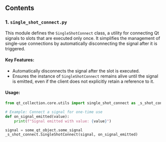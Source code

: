 ## Contents

### 1. `single_shot_connect.py`
This module defines the `SingleShotConnect` class, a utility for connecting Qt signals to slots that are executed only once. It simplifies the management of single-use connections by automatically disconnecting the signal after it is triggered.

#### Key Features:
- Automatically disconnects the signal after the slot is executed.
- Ensures the instance of `SingleShotConnect` remains alive until the signal is emitted, even if the client does not explicitly retain a reference to it.

#### Usage:
```python
from qt_collection.core.utils import single_shot_connect as _s_shot_connect

# Example: Connect a signal for one-time use
def on_signal_emitted(value):
    print(f"Signal emitted with value: {value}")

signal = some_qt_object.some_signal
_s_shot_connect.SingleShotConnect(signal, on_signal_emitted)
